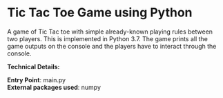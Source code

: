 # Tic Tac Toe Game using Python
A game of Tic Tac toe with simple already-known playing rules between two players. This is implemented in Python 3.7.
The game prints all the game outputs on the console and the players have to interact through the console.

**Technical Details:**

**Entry Point**: main.py  
**External packages used**: numpy  

